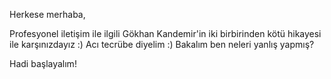 Herkese merhaba,

Profesyonel iletişim ile ilgili Gökhan Kandemir'in iki birbirinden kötü hikayesi ile karşınızdayız :) Acı tecrübe diyelim :) Bakalım ben neleri yanlış yapmış? 

Hadi başlayalım!